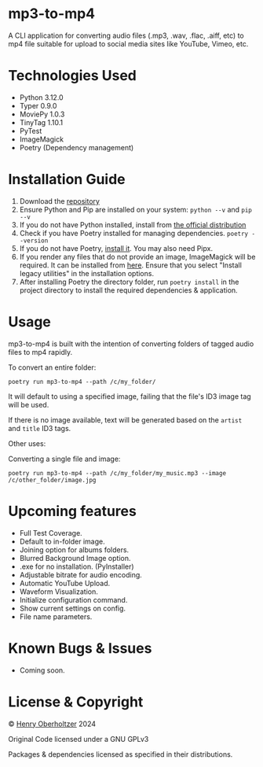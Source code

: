 # mp3-to-mp4
A CLI application for converting audio files (.mp3, .wav, .flac, .aiff, etc) to mp4 file suitable for upload to social media sites like YouTube, Vimeo, etc.

# Technologies Used

- Python 3.12.0
- Typer 0.9.0
- MoviePy 1.0.3
- TinyTag 1.10.1
- PyTest
- ImageMagick
- Poetry (Dependency management)

# Installation Guide

1. Download the [repository](https://github.com/henry-oberholtzer/mp3-to-mp4.git)
2. Ensure Python and Pip are installed on your system: `python --v` and `pip --v`
3. If you do not have Python installed, install from [the official distribution](https://www.python.org/downloads/)
4. Check if you have Poetry installed for managing dependencies. `poetry --version`
5. If you do not have Poetry, [install it](https://python-poetry.org/docs/). You may also need Pipx.
6. If you render any files that do not provide an image, ImageMagick will be required. It can be installed from [here](https://imagemagick.org/script/download.php). Ensure that you select "Install legacy utilities" in the installation options.
6. After installing Poetry the directory folder, run `poetry install` in the project directory to install the required dependencies & application.

# Usage

mp3-to-mp4 is built with the intention of converting folders of tagged audio files to mp4 rapidly.

To convert an entire folder:
```
poetry run mp3-to-mp4 --path /c/my_folder/
```
It will default to using a specified image, failing that the file's ID3 image tag will be used.

If there is no image available, text will be generated based on the `artist` and `title` ID3 tags.

Other uses:

Converting a single file and image:

```
poetry run mp3-to-mp4 --path /c/my_folder/my_music.mp3 --image /c/other_folder/image.jpg
```


# Upcoming features

- Full Test Coverage.
- Default to in-folder image.
- Joining option for albums folders.
- Blurred Background Image option.
- .exe for no installation. (PyInstaller)
- Adjustable bitrate for audio encoding.
- Automatic YouTube Upload.
- Waveform Visualization.
- Initialize configuration command.
- Show current settings on config.
- File name parameters.

# Known Bugs & Issues

- Coming soon.

# License & Copyright

© [Henry Oberholtzer](https://www.henryoberholtzer.com) 2024

Original Code licensed under a GNU GPLv3

Packages & dependencies licensed as specified in their distributions.
